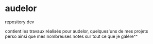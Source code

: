 # audelor

repository dev 

contient les travaux réalisés pour audelor, quelques'uns de mes projets perso ainsi que mes nombreuses notes sur tout ce que je galère^^
